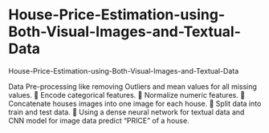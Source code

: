 # House-Price-Estimation-using-Both-Visual-Images-and-Textual-Data
House-Price-Estimation-using-Both-Visual-Images-and-Textual-Data


Data Pre-processing like removing Outliers and mean values for all missing values.
 Encode categorical features.
 Normalize numeric features.
 Concatenate houses images into one image for each house.
 Split data into train and test data.
 Using a dense neural network for textual data and CNN model for image data predict “PRICE” of a house.
